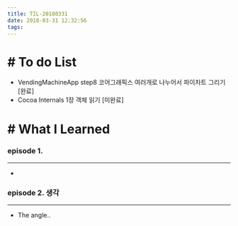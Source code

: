 ```yaml
---
title: TIL-20180331
date: 2018-03-31 12:32:56
tags: 
---
```


# # To do List

- VendingMachineApp step8 코어그래픽스 여러개로 나누어서 파이차트 그리기 [완료]
- Cocoa Internals 1장 객체 읽기 [미완료]

# # What I Learned

### episode 1. 

---

-


### episode 2. 생각

---

- The angle..